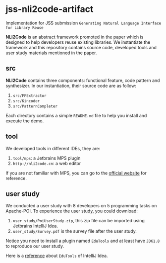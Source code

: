 # jss-nli2code-artifact
Implementation for JSS submission `Generating Natural Language Interface for Library Reuse`

**NLI2Code** is an abstract framework promoted in the paper which is designed to help developers reuse existing libraries.
We instantiate the framework and this repository contains source code, developed tools and user study materials mentioned in the paper.

## src
**NLI2Code** contains three components: functional feature, code pattern and synthesizer. In our instantiation, their source code are as follow:

1. `src/FFExtractor`
2. `src/Kincoder`
3. `src/PatternCompleter`

Each directory contains a simple `README.md` file to help you install and execute the demo.

## tool
We developed tools in different IDEs, they are:

1. `tool/mps`: a Jetbrains MPS plugin
2. `http://nli2code.cn`: a web editor

If you are not familiar with MPS, you can go to the [official website](https://www.jetbrains.com/mps/) for reference.

## user study
We conducted a user study with 8 developers on 5 programming tasks on Apache-POI. To experience the user study, you could download:

1. `user_study/PoiUserStudy.zip`, this zip file can be imported using Jetbrains IntelliJ Idea.
2. `user_study/Survey.pdf` is the survey file after the user study.

Notice you need to install a plugin named `EduTools` and at least have `JDK1.8` to reproduce our user study.

Here is a [reference](https://www.jetbrains.com/help/education/install-edutools-plugin.html) about `EduTools` of IntelliJ Idea. 

